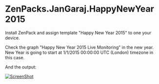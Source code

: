 ZenPacks.JanGaraj.HappyNewYear2015
==================================

Install ZenPack and assign template "Happy New Year 2015" to one your device.

Check the graph "Happy New Year 2015 Live Monitoring" in the new year. New Year is going to start at 1/1/2015 00:00:00 UTC (London) timezone in this case. 

And the output:

[![ScreenShot](https://raw.github.com/jangaraj/ZenPacks.JanGaraj.HappyNewYear2015/master/screenshot_youtube.png)](http://youtu.be/mz9djnjlpws)
